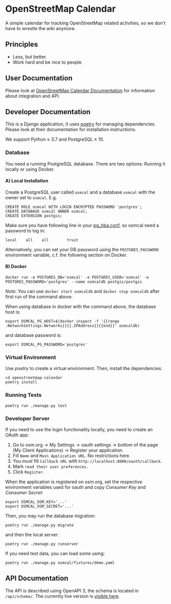 # OpenStreetMap Calendar

A simple calendar for tracking OpenStreetMap related activities, so we don't have to wrestle the wiki anymore.

## Principles

* Less, but better.
* Work hard and be nice to people.

## User Documentation

Please look at [OpenStreetMap Calendar Documentation](https://osmcal.org/documentation/) for information about integration and API.

## Developer Documentation

This is a Django application, it uses [poetry](https://python-poetry.org) for managing dependencies. Please look at their documentation for installation instructions.

We support Python ≥ 3.7 and PostgreSQL ≥ 10.

### Database

You need a running PostgreSQL database. There are two options: Running it locally or using Docker.

#### A) Local Installation
Create a PostgreSQL user called `osmcal` and a database `osmcal` with the owner set to `osmcal`. E.g.
```
CREATE ROLE osmcal WITH LOGIN ENCRYPTED PASSWORD 'postgres';
CREATE DATABASE osmcal OWNER osmcal;
CREATE EXTENSION postgis;
```

Make sure you have following line in your [pg_hba.conf](https://www.postgresql.org/docs/12/auth-pg-hba-conf.html), so osmcal need a password to log in:
```
local    all    all        trust
```
Alternatively, you can set your DB password using the `POSTGRES_PASSWORD` environment variable, c.f. the following section on Docker.




#### B) Docker

```
docker run -e POSTGRES_DB='osmcal' -e POSTGRES_USER='osmcal' -e POSTGRES_PASSWORD='postgres' --name osmcaldb postgis/postgis
```

*Note:* You can use `docker start osmcaldb` and `docker stop osmcaldb` after first run of the command above.

When using database in docker with the command above, the database host is:

```
export OSMCAL_PG_HOST=$(docker inspect -f '{{range .NetworkSettings.Networks}}{{.IPAddress}}{{end}}' osmcaldb)
```

and database password is:

```
export OSMCAL_PG_PASSWORD='postgres'
```

### Virtual Environment

Use *poetry* to create a virtual environment. Then, install the dependencies:

```
cd openstreetmap-calendar
poetry install
```

### Running Tests

```
poetry run ./manage.py test
```

### Developer Server

If you need to use the login functionality locally, you need to create an OAuth app:

1. Go to osm.org -> My Settings -> oauth settings -> bottom of the page (My Client Applications) -> Register your application.
2. Fill `Name` and `Main Application URL`. No restrictions here.
3. You *must* fill `Callback URL` with `http://localhost:8000/oauth/callback`.
4. Mark `read their user preferences.`
5. Click `Register`.

When the application is registered on osm.org, set the respective environment variables used for oauth and copy *Consumer Key* and *Consumer Secret*:

```
export OSMCAL_OSM_KEY='...'
export OSMCAL_OSM_SECRET='...'
```

Then, you may run the database migration:

```
poetry run ./manage.py migrate
```

and then the local server:

```
poetry run ./manage.py runserver
```

If you need test data, you can load some using:

```
poetry run ./manage.py osmcal/fixtures/demo.yaml
```

## API Documentation

The API is described using OpenAPI 3, the schema is located in `/api/schema/`. The currently live version is [visible here](https://osmcal.org/static/api.html).
